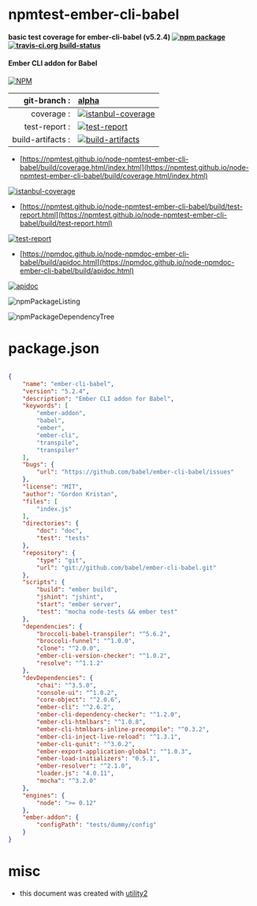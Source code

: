 # npmtest-ember-cli-babel

#### basic test coverage for  ember-cli-babel (v5.2.4)  [![npm package](https://img.shields.io/npm/v/npmtest-ember-cli-babel.svg?style=flat-square)](https://www.npmjs.org/package/npmtest-ember-cli-babel) [![travis-ci.org build-status](https://api.travis-ci.org/npmtest/node-npmtest-ember-cli-babel.svg)](https://travis-ci.org/npmtest/node-npmtest-ember-cli-babel)

#### Ember CLI addon for Babel

[![NPM](https://nodei.co/npm/ember-cli-babel.png?downloads=true&downloadRank=true&stars=true)](https://www.npmjs.com/package/ember-cli-babel)

| git-branch : | [alpha](https://github.com/npmtest/node-npmtest-ember-cli-babel/tree/alpha)|
|--:|:--|
| coverage : | [![istanbul-coverage](https://npmtest.github.io/node-npmtest-ember-cli-babel/build/coverage.badge.svg)](https://npmtest.github.io/node-npmtest-ember-cli-babel/build/coverage.html/index.html)|
| test-report : | [![test-report](https://npmtest.github.io/node-npmtest-ember-cli-babel/build/test-report.badge.svg)](https://npmtest.github.io/node-npmtest-ember-cli-babel/build/test-report.html)|
| build-artifacts : | [![build-artifacts](https://npmtest.github.io/node-npmtest-ember-cli-babel/glyphicons_144_folder_open.png)](https://github.com/npmtest/node-npmtest-ember-cli-babel/tree/gh-pages/build)|

- [https://npmtest.github.io/node-npmtest-ember-cli-babel/build/coverage.html/index.html](https://npmtest.github.io/node-npmtest-ember-cli-babel/build/coverage.html/index.html)

[![istanbul-coverage](https://npmtest.github.io/node-npmtest-ember-cli-babel/build/screenCapture.buildCi.browser.%252Ftmp%252Fbuild%252Fcoverage.lib.html.png)](https://npmtest.github.io/node-npmtest-ember-cli-babel/build/coverage.html/index.html)

- [https://npmtest.github.io/node-npmtest-ember-cli-babel/build/test-report.html](https://npmtest.github.io/node-npmtest-ember-cli-babel/build/test-report.html)

[![test-report](https://npmtest.github.io/node-npmtest-ember-cli-babel/build/screenCapture.buildCi.browser.%252Ftmp%252Fbuild%252Ftest-report.html.png)](https://npmtest.github.io/node-npmtest-ember-cli-babel/build/test-report.html)

- [https://npmdoc.github.io/node-npmdoc-ember-cli-babel/build/apidoc.html](https://npmdoc.github.io/node-npmdoc-ember-cli-babel/build/apidoc.html)

[![apidoc](https://npmdoc.github.io/node-npmdoc-ember-cli-babel/build/screenCapture.buildCi.browser.%252Ftmp%252Fbuild%252Fapidoc.html.png)](https://npmdoc.github.io/node-npmdoc-ember-cli-babel/build/apidoc.html)

![npmPackageListing](https://npmtest.github.io/node-npmtest-ember-cli-babel/build/screenCapture.npmPackageListing.svg)

![npmPackageDependencyTree](https://npmtest.github.io/node-npmtest-ember-cli-babel/build/screenCapture.npmPackageDependencyTree.svg)



# package.json

```json

{
    "name": "ember-cli-babel",
    "version": "5.2.4",
    "description": "Ember CLI addon for Babel",
    "keywords": [
        "ember-addon",
        "babel",
        "ember",
        "ember-cli",
        "transpile",
        "transpiler"
    ],
    "bugs": {
        "url": "https://github.com/babel/ember-cli-babel/issues"
    },
    "license": "MIT",
    "author": "Gordon Kristan",
    "files": [
        "index.js"
    ],
    "directories": {
        "doc": "doc",
        "test": "tests"
    },
    "repository": {
        "type": "git",
        "url": "git://github.com/babel/ember-cli-babel.git"
    },
    "scripts": {
        "build": "ember build",
        "jshint": "jshint",
        "start": "ember server",
        "test": "mocha node-tests && ember test"
    },
    "dependencies": {
        "broccoli-babel-transpiler": "^5.6.2",
        "broccoli-funnel": "^1.0.0",
        "clone": "^2.0.0",
        "ember-cli-version-checker": "^1.0.2",
        "resolve": "^1.1.2"
    },
    "devDependencies": {
        "chai": "^3.5.0",
        "console-ui": "^1.0.2",
        "core-object": "^2.0.6",
        "ember-cli": "^2.6.2",
        "ember-cli-dependency-checker": "^1.2.0",
        "ember-cli-htmlbars": "^1.0.8",
        "ember-cli-htmlbars-inline-precompile": "^0.3.2",
        "ember-cli-inject-live-reload": "^1.3.1",
        "ember-cli-qunit": "^3.0.2",
        "ember-export-application-global": "^1.0.3",
        "ember-load-initializers": "0.5.1",
        "ember-resolver": "^2.1.0",
        "loader.js": "4.0.11",
        "mocha": "^3.2.0"
    },
    "engines": {
        "node": ">= 0.12"
    },
    "ember-addon": {
        "configPath": "tests/dummy/config"
    }
}
```



# misc
- this document was created with [utility2](https://github.com/kaizhu256/node-utility2)
